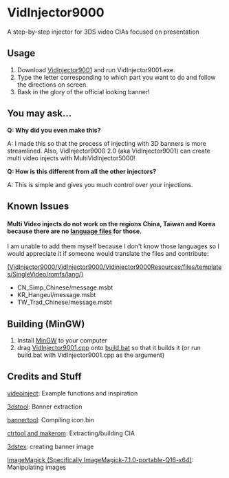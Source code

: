 # VidInjector9000
A step-by-step injector for 3DS video CIAs focused on presentation

Usage
--
1. Download [VidInjector9001](https://github.com/FoofooTheGuy/VidInjector9000/releases/latest/download/VidInjector9001.zip) and run VidInjector9001.exe.
2. Type the letter corresponding to which part you want to do and follow the directions on screen.
3. Bask in the glory of the official looking banner!

You may ask...
--

**Q: Why did you even make this?**

A: I made this so that the process of injecting with 3D banners is more streamlined. Also, VidInjector9000 2.0 (aka VidInjector9001) can create multi video injects with MultiVidInjector5000!

**Q: How is this different from all the other injectors?**

A: This is simple and gives you much control over your injections.

Known Issues
--
#### Multi Video injects do not work on the regions China, Taiwan and Korea because there are no [language files](https://github.com/FoofooTheGuy/VidInjector9000/tree/main/VidInjector9000/Vidinjector9000Resources/files/templates/MultiVideo/romfs/lang) for those.
I am unable to add them myself because I don't know those languages so I would appreciate it if someone would translate the files and contribute:

[(VidInjector9000/VidInjector9000/Vidinjector9000Resources/files/templates/SingleVideo/romfs/lang/)](https://github.com/FoofooTheGuy/VidInjector9000/tree/main/VidInjector9000/Vidinjector9000Resources/files/templates/MultiVideo/romfs/lang)
- CN_Simp_Chinese/message.msbt
- KR_Hangeul/message.msbt
- TW_Trad_Chinese/message.msbt

Building (MinGW)
--
1. Install [MinGW](https://sourceforge.net/projects/mingw/files/latest/download) to your computer
2. drag [VidInjector9001.cpp](https://github.com/FoofooTheGuy/VidInjector9000/raw/main/VidInjector9000/src/VidInjector9001.cpp) onto [build.bat](https://github.com/FoofooTheGuy/VidInjector9000/raw/main/VidInjector9000/src/build.bat) so that it builds it (or run build.bat with VidInjector9001.cpp as the argument)

Credits and Stuff
--
[videoinject](https://github.com/ihaveamac/videoinject): Example functions and inspiration

[3dstool](https://github.com/dnasdw/3dstool): Banner extraction

[bannertool](https://github.com/Steveice10/bannertool): Compiling icon.bin

[ctrtool and makerom](https://github.com/3DSGuy/Project_CTR): Extracting/building CIA

[3dstex](https://github.com/Cruel/3dstex): creating banner image

[ImageMagick (Specifically ImageMagick-7.1.0-portable-Q16-x64)](https://download.imagemagick.org/ImageMagick/download/binaries/ImageMagick-7.1.0-portable-Q16-x64.zip): Manipulating images
